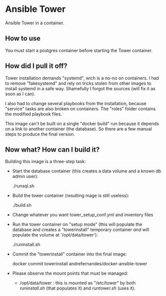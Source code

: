 Ansible Tower
=============

Ansible Tower in a container.

## How to use

You must start a postgres container before starting the Tower
container.

## How did I pull it off?

Tower installation demands "systemd", wich is a no-no on containers.
I had to remove "fakesystemd" and rely on tricks stolen from other
images to install systemd in a safe way. Shamefully I forgot the
sources (will fix it as soon as I can).

I also had to change several playbooks from the installation, because
"service" tasks are also broken on containers. The "roles" folder contains
the modified playbook files.

This image can't be built on a single "docker build" run because it depends
on a link to another container (the database). So there are a few manual
steps to produce the final version.

## Now what? How can I build it?

Building this image is a three-step task:

* Start the database container (this creates a data volume and a known db admin user):

    ./runsql.sh

* Build the tower container (resulting mage is still useless):

    ./build.sh

* Change whatever you want tower_setup_conf.yml and inventory files

* Run the tower container on "setup mode" (this will populate the database and
  creates a "towerinstall" temporary container *and* will populate the volume at
  '/opt/data/tower'):

    ./runinstall.sh

* Commit the "towerinstall" container into the final image:

    docker commit towerinstall andrefernandes/docker-ansible-tower

* Please observe the mount points that must be managed:

    * /opt/data/tower : this is mounted as "/etc/tower" by both *runinstall.sh* (that
      populates it) and *runtower.sh* (uses it).




